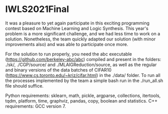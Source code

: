 # IWLS2021Final

It was a pleasure to yet again participate in this exciting programming contest based on Machine Learning and Logic Synthesis. This year's problem is a more significant challenge, and we had less time to work on a solution. Nonetheless, the team quickly adapted our solution (with minor improvements also) and was able to participate once more.

For the solution to run properly, you need the abc executable (https://github.com/berkeley-abc/abc) compiled and present in the folders: ./sk/, ./CGP/source/ and ./MLAIGReduction/source, as well as the regular and binary versions of the data batches of CIFAR10 (https://www.cs.toronto.edu/~kriz/cifar.html) in the ./data/ folder. To run all the processes implemented by the team a simple bash run in the ./run_all.sh file should suffice. 

Python requirements: sklearn, math, pickle, argparse, collections, itertools, tqdm, platform, time, graphviz, pandas, copy, boolean and statistics.
C++ requirements: GCC version 7.
